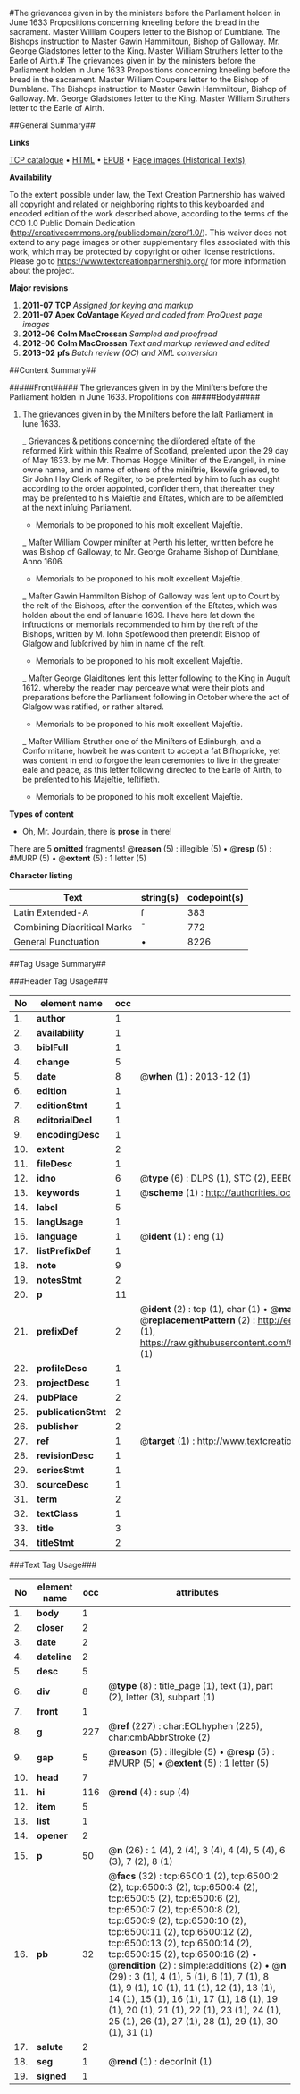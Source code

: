 #The grievances given in by the ministers before the Parliament holden in June 1633 Propositions concerning kneeling before the bread in the sacrament. Master William Coupers letter to the Bishop of Dumblane. The Bishops instruction to Master Gawin Hammiltoun, Bishop of Galloway. Mr. George Gladstones letter to the King. Master William Struthers letter to the Earle of Airth.#
The grievances given in by the ministers before the Parliament holden in June 1633 Propositions concerning kneeling before the bread in the sacrament. Master William Coupers letter to the Bishop of Dumblane. The Bishops instruction to Master Gawin Hammiltoun, Bishop of Galloway. Mr. George Gladstones letter to the King. Master William Struthers letter to the Earle of Airth.

##General Summary##

**Links**

[TCP catalogue](http://www.ota.ox.ac.uk/tcp/)  • 
[HTML](http://tei.it.ox.ac.uk/tcp/Texts-HTML/free/A11/A11741.html)  • 
[EPUB](http://tei.it.ox.ac.uk/tcp/Texts-EPUB/free/A11/A11741.epub) • 
[Page images (Historical Texts)](https://historicaltexts.jisc.ac.uk/eebo-99841885e)

**Availability**

To the extent possible under law, the Text Creation Partnership has waived all copyright and related or neighboring rights to this keyboarded and encoded edition of the work described above, according to the terms of the CC0 1.0 Public Domain Dedication (http://creativecommons.org/publicdomain/zero/1.0/). This waiver does not extend to any page images or other supplementary files associated with this work, which may be protected by copyright or other license restrictions. Please go to https://www.textcreationpartnership.org/ for more information about the project.

**Major revisions**

1. __2011-07__ __TCP__ *Assigned for keying and markup*
1. __2011-07__ __Apex CoVantage__ *Keyed and coded from ProQuest page images*
1. __2012-06__ __Colm MacCrossan__ *Sampled and proofread*
1. __2012-06__ __Colm MacCrossan__ *Text and markup reviewed and edited*
1. __2013-02__ __pfs__ *Batch review (QC) and XML conversion*

##Content Summary##

#####Front#####
The grievances given in by the Miniſters before the Parliament holden in June 1633.
Propoſitions con
#####Body#####

1. The grievances given in by the Miniſters before the laſt Parliament in Iune 1633.

    _ Grievances & petitions concerning the diſordered eſtate of the reformed Kirk within this Realme of Scotland, preſented upon the 29 day of May 1633. by me Mr. Thomas Hogge Miniſter of the Evangell, in mine owne name, and in name of others of the miniſtrie, likewiſe grieved, to Sir John Hay Clerk of Regiſter, to be preſented by him to ſuch as ought according to the order appointed, conſider them, that thereafter they may be preſented to his Maieſtie and Eſtates, which are to be aſſembled at the next inſuing Parliament.

      * Memorials to be proponed to his moſt excellent Majeſtie.

    _ Maſter William Cowper miniſter at Perth his letter, written before he was Bishop of Galloway, to Mr. George Grahame Bishop of Dumblane, Anno 1606.

      * Memorials to be proponed to his moſt excellent Majeſtie.

    _ Maſter Gawin Hammilton Bishop of Galloway was ſent up to Court by the reſt of the Bishops, after the convention of the Eſtates, which was holden about the end of Ianuarie 1609. I have here ſet down the inſtructions or memorials recommended to him by the reſt of the Bishops, written by M. Iohn Spotſewood then pretendit Bishop of Glaſgow and ſubſcrived by him in name of the reſt.

      * Memorials to be proponed to his moſt excellent Majeſtie.

    _ Maſter George Glaidſtones ſent this letter following to the King in Auguſt 1612. whereby the reader may perceave what were their plots and preparations before the Parliament following in October where the act of Glaſgow was ratified, or rather altered.

      * Memorials to be proponed to his moſt excellent Majeſtie.

    _ Maſter William Struther one of the Miniſters of Edinburgh, and a Conformitane, howbeit he was content to accept a fat Biſhopricke, yet was content in end to forgoe the lean ceremonies to live in the greater eaſe and peace, as this letter following directed to the Earle of Airth, to be preſented to his Majeſtie, teſtifieth.

      * Memorials to be proponed to his moſt excellent Majeſtie.

**Types of content**

  * Oh, Mr. Jourdain, there is **prose** in there!

There are 5 **omitted** fragments! 
 @__reason__ (5) : illegible (5)  •  @__resp__ (5) : #MURP (5)  •  @__extent__ (5) : 1 letter (5)

**Character listing**


|Text|string(s)|codepoint(s)|
|---|---|---|
|Latin Extended-A|ſ|383|
|Combining             Diacritical Marks|̄|772|
|General Punctuation|•|8226|

##Tag Usage Summary##

###Header Tag Usage###

|No|element name|occ|attributes|
|---|---|---|---|
|1.|__author__|1||
|2.|__availability__|1||
|3.|__biblFull__|1||
|4.|__change__|5||
|5.|__date__|8| @__when__ (1) : 2013-12 (1)|
|6.|__edition__|1||
|7.|__editionStmt__|1||
|8.|__editorialDecl__|1||
|9.|__encodingDesc__|1||
|10.|__extent__|2||
|11.|__fileDesc__|1||
|12.|__idno__|6| @__type__ (6) : DLPS (1), STC (2), EEBO-CITATION (1), PROQUEST (1), VID (1)|
|13.|__keywords__|1| @__scheme__ (1) : http://authorities.loc.gov/ (1)|
|14.|__label__|5||
|15.|__langUsage__|1||
|16.|__language__|1| @__ident__ (1) : eng (1)|
|17.|__listPrefixDef__|1||
|18.|__note__|9||
|19.|__notesStmt__|2||
|20.|__p__|11||
|21.|__prefixDef__|2| @__ident__ (2) : tcp (1), char (1)  •  @__matchPattern__ (2) : ([0-9\-]+):([0-9IVX]+) (1), (.+) (1)  •  @__replacementPattern__ (2) : http://eebo.chadwyck.com/downloadtiff?vid=$1&page=$2 (1), https://raw.githubusercontent.com/textcreationpartnership/Texts/master/tcpchars.xml#$1 (1)|
|22.|__profileDesc__|1||
|23.|__projectDesc__|1||
|24.|__pubPlace__|2||
|25.|__publicationStmt__|2||
|26.|__publisher__|2||
|27.|__ref__|1| @__target__ (1) : http://www.textcreationpartnership.org/docs/. (1)|
|28.|__revisionDesc__|1||
|29.|__seriesStmt__|1||
|30.|__sourceDesc__|1||
|31.|__term__|2||
|32.|__textClass__|1||
|33.|__title__|3||
|34.|__titleStmt__|2||


###Text Tag Usage###

|No|element name|occ|attributes|
|---|---|---|---|
|1.|__body__|1||
|2.|__closer__|2||
|3.|__date__|2||
|4.|__dateline__|2||
|5.|__desc__|5||
|6.|__div__|8| @__type__ (8) : title_page (1), text (1), part (2), letter (3), subpart (1)|
|7.|__front__|1||
|8.|__g__|227| @__ref__ (227) : char:EOLhyphen (225), char:cmbAbbrStroke (2)|
|9.|__gap__|5| @__reason__ (5) : illegible (5)  •  @__resp__ (5) : #MURP (5)  •  @__extent__ (5) : 1 letter (5)|
|10.|__head__|7||
|11.|__hi__|116| @__rend__ (4) : sup (4)|
|12.|__item__|5||
|13.|__list__|1||
|14.|__opener__|2||
|15.|__p__|50| @__n__ (26) : 1 (4), 2 (4), 3 (4), 4 (4), 5 (4), 6 (3), 7 (2), 8 (1)|
|16.|__pb__|32| @__facs__ (32) : tcp:6500:1 (2), tcp:6500:2 (2), tcp:6500:3 (2), tcp:6500:4 (2), tcp:6500:5 (2), tcp:6500:6 (2), tcp:6500:7 (2), tcp:6500:8 (2), tcp:6500:9 (2), tcp:6500:10 (2), tcp:6500:11 (2), tcp:6500:12 (2), tcp:6500:13 (2), tcp:6500:14 (2), tcp:6500:15 (2), tcp:6500:16 (2)  •  @__rendition__ (2) : simple:additions (2)  •  @__n__ (29) : 3 (1), 4 (1), 5 (1), 6 (1), 7 (1), 8 (1), 9 (1), 10 (1), 11 (1), 12 (1), 13 (1), 14 (1), 15 (1), 16 (1), 17 (1), 18 (1), 19 (1), 20 (1), 21 (1), 22 (1), 23 (1), 24 (1), 25 (1), 26 (1), 27 (1), 28 (1), 29 (1), 30 (1), 31 (1)|
|17.|__salute__|2||
|18.|__seg__|1| @__rend__ (1) : decorInit (1)|
|19.|__signed__|1||
